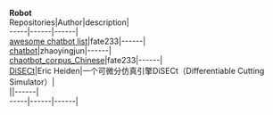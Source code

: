 **Robot**                                                    
Repositories|Author|description|    
-----|------|------|  
[awesome chatbot list](https://github.com/fate233/awesome-chatbot-list)|fate233|------|  
[chatbot](https://github.com/zhaoyingjun/chatbot)|zhaoyingjun|------|  
[chaotbot_corpus_Chinese](https://github.com/fate233/chaotbot_corpus_Chinese)|fate233|------|  
[DiSECt](https://diff-cutting-sim.github.io/)|Eric Heiden|一个可微分仿真引擎DiSECt（Differentiable Cutting Simulator）|  
[]()||------|  
-----|------|------|  


